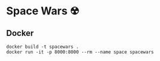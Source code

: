 # Space Wars ☢

## Docker 

	docker build -t spacewars .
	docker run -it -p 8000:8000 --rm --name space spacewars
